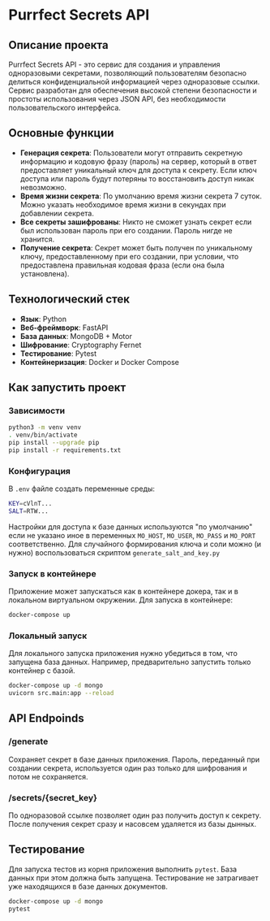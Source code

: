 # Purrfect Secrets API

## Описание проекта

Purrfect Secrets API - это сервис для создания и управления одноразовыми секретами, позволяющий пользователям безопасно делиться конфиденциальной информацией через одноразовые ссылки. Сервис разработан для обеспечения высокой степени безопасности и простоты использования через JSON API, без необходимости пользовательского интерфейса.

## Основные функции

- **Генерация секрета**: Пользователи могут отправить секретную информацию и кодовую фразу (пароль) на сервер, который в ответ предоставляет уникальный ключ для доступа к секрету. Если ключ доступа или пароль будут потеряны то восстановить доступ никак невозможно.
- **Время жизни секрета**: По умолчанию время жизни секрета 7 суток. Можно указать необходимое время жизни в секундах при добавлении секрета.
- **Все секреты зашифрованы**: Никто не сможет узнать секрет если был использован пароль при его создании. Пароль нигде не хранится.
- **Получение секрета**: Секрет может быть получен по уникальному ключу, предоставленному при его создании, при условии, что предоставлена правильная кодовая фраза (если она была установлена).

## Технологический стек

- **Язык**: Python
- **Веб-фреймворк**: FastAPI
- **База данных**: MongoDB + Motor
- **Шифрование**: Cryptography Fernet
- **Тестирование**: Pytest
- **Контейнеризация**: Docker и Docker Compose

## Как запустить проект

### Зависимости

```bash
python3 -m venv venv
. venv/bin/activate
pip install --upgrade pip
pip install -r requirements.txt
```

### Конфигурация

В `.env` файле создать переменные среды:
```bash
KEY=cVlnT...
SALT=RTW...
```
Настройки для доступа к базе данных используются "по умолчанию" если не указано иное в переменных `MO_HOST`, `MO_USER`, `MO_PASS` и `MO_PORT` соответственно.
Для случайного формирования ключа и соли можно (и нужно) воспользоваться скриптом `generate_salt_and_key.py`

### Запуск в контейнере

Приложение может запускаться как в контейнере докера, так и в локальном виртуальном окружении. Для запуска в контейнере:

```bash
docker-compose up
```

### Локальный запуск 

Для локального запуска приложения нужно убедиться в том, что запущена база данных. Например, предварительно запустить только контейнер с базой. 

```bash
docker-compose up -d mongo
uvicorn src.main:app --reload
```

## API Endpoinds

### /generate

Сохраняет секрет в базе данных приложения. Пароль, переданный при создании секрета, используется один раз только для шифрования и потом не сохраняется.

### /secrets/{secret_key}

По одноразовой ссылке позволяет один раз получить доступ к секрету. После получения секрет сразу и насовсем удаляется из базы дынных.

## Тестирование

Для запуска тестов из корня приложения выполнить `pytest`. База данных при этом должна быть запущена.
Тестирование не затрагивает уже находящихся в базе данных документов.
```bash
docker-compose up -d mongo
pytest
```
